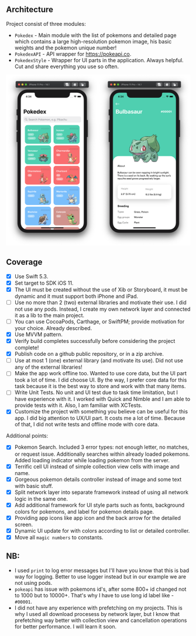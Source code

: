 ## Architecture
Project consist of three modules:
- `Pokedex` - Main module with the list of pokemons and detailed page which contains a large high-resolution pokemon image, his basic weights and the pokemon unique number!   
- `PokedexAPI` - API wrapper for https://pokeapi.co.
- `PokedexStyle` - Wrapper for UI parts in the application. Always helpful. Cut and share everything you use so often.

![](https://github.com/denevik/Pokedex/blob/master/repo_preview.png)

## Coverage
- [X] Use Swift 5.3.
- [X] Set target to SDK iOS 11.
- [X] The UI must be created without the use of Xib or Storyboard, it must be dynamic and it must support both iPhone and iPad.
- [ ] Use no more than 2 (two) external libraries and motivate their use. I did not use any pods. Instead, I create my own network layer and connected it as a lib to the main project.
- [ ] You can use CocoaPods, Carthage, or SwiftPM; provide motivation for your choice. Already described.
- [X] Use MVVM pattern.
- [X] Verify build completes successfully before considering the project complete!
- [X] Publish code on a github public repository, or in a zip archive.
- [ ] Use at most 1 (one) external library (and motivate its use). Did not use any of the external libraries!
- [ ] Make the app work offline too. Wanted to use core data, but the UI part took a lot of time. I did choose UI. By the way, I prefer core data for this task because it is the best way to store and work with that many items.
- [ ] Write Unit Tests. No unit and UI test due to task time limitation, but I have experience with it. I worked with Quick and Nimble and I am able to provide tests with it. Also, I am familiar with XCTests.
- [X] Customize the project with something you believe can be useful for this app. I did big attention to UX/UI part. It costs me a lot of time. Because of that, I did not write tests and offline mode with core data.

Additional points:
- [X] Pokemon Search. Included 3 error types: not enough letter, no matches, or request issue. Additionally searches within already loaded pokemons. Added loading indicator while loading pokemon from the server.
- [X] Terrific cell UI instead of simple collection view cells with image and name.
- [X] Gorgeous pokemon details controller instead of image and some text with basic stuff.
- [X] Split network layer into separate framework instead of using all network logic in the same one.
- [X] Add additional framework for UI style parts such as fonts, background colors for pokemons, and label for pokemon details page.
- [X] Providing app icons like app icon and the back arrow for the detailed screen.
- [X] Dynamic UI update for with colors according to list or detailed controller.
- [X] Move all `magic numbers` to constants.

## NB:
 - I used `print` to log error messages but I'll have you know that this is bad way for logging. Better to use logger instead but in our example we are not using pods.
 - `pokeapi` has issue with pokemons id's, after some 800+ id changed not to 1000 but to 10000+. That's why I have to use long id label like - `#00001`.
 - I did not have any experience with prefetching on my projects. This is why I used all download procesess by network layer, but I know that prefetching way better with collection view and cancellation operations for better performance. I will learn it soon.
 
